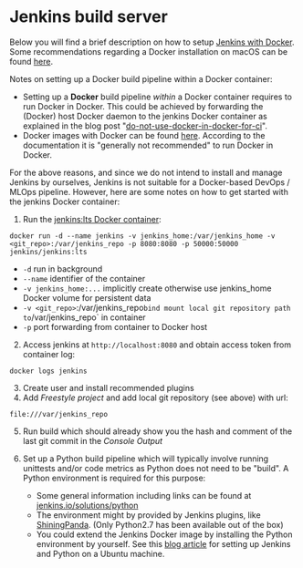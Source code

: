 # Jenkins build server

Below you will find a brief description on how to setup [Jenkins with Docker](https://github.com/jenkinsci/docker/blob/master/README.md). 
Some recommendations regarding a Docker installation on macOS can be found [here](../README.md).

Notes on setting up a Docker build pipeline within a Docker container:
 - Setting up a **Docker** build pipeline *within* a Docker container requires to run Docker in Docker. This could be achieved by forwarding the (Docker) host Docker daemon to the jenkins Docker container as explained in the blog post "[do-not-use-docker-in-docker-for-ci](https://jpetazzo.github.io/2015/09/03/do-not-use-docker-in-docker-for-ci/)". 
 - Docker images with Docker can be found [here](https://hub.docker.com/_/docker). According to the documentation it is "generally not recommended" to run Docker in Docker.

 For the above reasons, and since we do not intend to install and manage Jenkins by ourselves, Jenkins is not suitable for a Docker-based DevOps / MLOps pipeline.
 However, here are some notes on how to get started with the jenkins Docker container:

1. Run the [jenkins:lts Docker container](https://github.com/jenkinsci/docker/blob/master/README.md):
 ```
 docker run -d --name jenkins -v jenkins_home:/var/jenkins_home -v <git_repo>:/var/jenkins_repo -p 8080:8080 -p 50000:50000 jenkins/jenkins:lts
 ```

   - `-d` run in background
   - `--name` identifier of the container
   - `-v jenkins_home:...` implicitly create otherwise use jenkins_home Docker volume for persistent data
   - `-v <git_repo>`:/var/jenkins_repo` bind mount local git repository path to `/var/jenkins_repo` in container
   - `-p` port forwarding from container to Docker host

2. Access jenkins at `http://localhost:8080` and obtain access token from container log:
```
docker logs jenkins
```
3. Create user and install recommended plugins
4. Add *Freestyle project* and add local git repository (see above) with url:
```
file:///var/jenkins_repo
```
5. Run build which should already show you the hash and comment of the last git commit in the *Console Output*
6. Set up a Python build pipeline which will typically involve running unittests and/or code metrics as Python does not need to be "build". A Python environment is required for this purpose:

    - Some general information including links can be found at [jenkins.io/solutions/python](https://jenkins.io/solutions/python/)
    - The environment might by provided by Jenkins plugins, like [ShiningPanda](https://plugins.jenkins.io/shiningpanda/). (Only Python2.7 has been available out of the box)
    - You could extend the Jenkins Docker image by installing the Python environment by yourself. See this [blog article](http://www.alexconrad.org/2011/10/jenkins-and-python.html) for setting up Jenkins and Python on a Ubuntu machine. 
